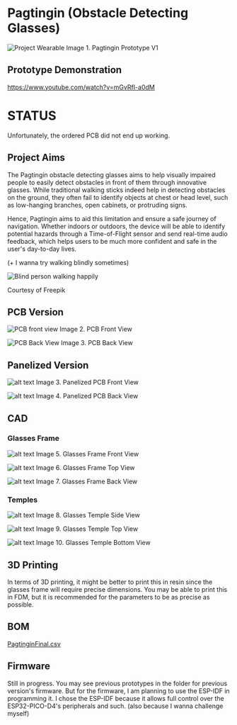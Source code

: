 # Pagtingin (Obstacle Detecting Glasses)

![Project Wearable](PicoPrototype/images/Glasses.jpg)
Image 1. Pagtingin Prototype V1

## Prototype Demonstration
https://www.youtube.com/watch?v=mGvRfI-a0dM

# STATUS
Unfortunately, the ordered PCB did not end up working.

## Project Aims

The Pagtingin obstacle detecting glasses aims to help visually impaired people to easily detect obstacles in front of them through innovative glasses. While traditional walking sticks indeed help in detecting obstacles on the ground, they often fail to identify objects at chest or head level, such as low-hanging branches, open cabinets, or protruding signs. 

Hence, Pagtingin aims to aid this limitation and ensure a safe journey of navigation. Whether indoors or outdoors, the device will be able to identify potential hazards through a Time-of-Flight sensor and send real-time audio feedback, which helps users to be much more confident and safe in the user's day-to-day lives.

(+ I wanna try walking blindly sometimes)

![Blind person walking happily](PicoPrototype/images/blind-man-people-with-disability-handicapped-person-everyday-life-visually-impaired-man-with-walking-stick-descending-steps-city-park.jpg)

Courtesy of Freepik

## PCB Version
![PCB front view](PCB/image.png)
Image 2. PCB Front View

![PCB Back View](PCB/image-1.png)
Image 3. PCB Back View

## Panelized Version

![alt text](PCB/Pagtingin%20Gerber%20Panelized/Untitled_Combined_Top.png)
Image 3. Panelized PCB Front View

![alt text](PCB/Pagtingin%20Gerber%20Panelized/Untitled_Combined_Bottom.png)
Image 4. Panelized PCB Back View

## CAD

### Glasses Frame

![alt text](CADDesign/framefront.png)
Image 5. Glasses Frame Front View

![alt text](CADDesign/frametop.png)
Image 6. Glasses Frame Top View

![alt text](CADDesign/frameback.png)
Image 7. Glasses Frame Back View

### Temples

![alt text](CADDesign/templeside.png)
Image 8. Glasses Temple Side View

![alt text](CADDesign/templetop.png)
Image 9. Glasses Temple Top View

![alt text](CADDesign/templebottom.png)
Image 10. Glasses Temple Bottom View

## 3D Printing
In terms of 3D printing, it might be better to print this in resin since the glasses frame will require precise dimensions. You may be able to print this in FDM, but it is recommended for the parameters to be as precise as possible.

## BOM
[PagtinginFinal.csv](PagtinginFinal.csv)

## Firmware
Still in progress. You may see previous prototypes in the folder for previous version's firmware. But for the firmware, I am planning to use the ESP-IDF in programming it. I chose the ESP-IDF because it allows full control over the ESP32-PICO-D4's peripherals and such. (also because I wanna challenge myself)
